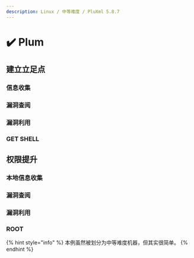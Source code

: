 ```yaml
---
description: Linux / 中等难度 / PluXml 5.8.7
---
```


# ✔️ Plum

## 建立立足点

### 信息收集







### 漏洞查阅







### 漏洞利用







### GET SHELL









## 权限提升

### 本地信息收集









### 漏洞查阅







### 漏洞利用







### ROOT







{% hint style="info" %}
本例虽然被划分为中等难度机器，但其实很简单。
{% endhint %}
